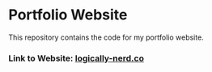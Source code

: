 # Portfolio Website

This repository contains the code for my portfolio website.
### Link to Website: [logically-nerd.co](https://logically-nerd.in/)
